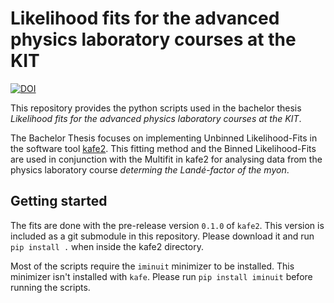 # Likelihood fits for the advanced physics laboratory courses at the KIT

[![DOI](https://zenodo.org/badge/222707230.svg)](https://zenodo.org/badge/latestdoi/222707230)

This repository provides the python scripts used in the bachelor thesis
*Likelihood fits for the advanced physics laboratory courses at the KIT*.

The Bachelor Thesis focuses on implementing Unbinned Likelihood-Fits in the software tool
[kafe2](https://github.com/dsavoiu/kafe2).
This fitting method and the Binned Likelihood-Fits are used in conjunction with the Multifit in kafe2 for analysing
data from the physics laboratory course
*determing the Landé-factor of the myon*.



## Getting started
The fits are done with the pre-release version `0.1.0` of `kafe2`.
This version is included as a git submodule in this repository. Please download it and run `pip install .` when inside the kafe2 directory.

Most of the scripts require the `iminuit` minimizer to be installed. This minimizer isn't installed with `kafe`.
Please run `pip install iminuit` before running the scripts.
